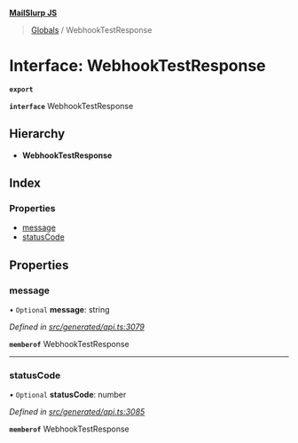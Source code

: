 **[MailSlurp JS](../README.md)**

> [Globals](../README.md) / WebhookTestResponse

# Interface: WebhookTestResponse

**`export`** 

**`interface`** WebhookTestResponse

## Hierarchy

* **WebhookTestResponse**

## Index

### Properties

* [message](webhooktestresponse.md#message)
* [statusCode](webhooktestresponse.md#statuscode)

## Properties

### message

• `Optional` **message**: string

*Defined in [src/generated/api.ts:3079](https://github.com/mailslurp/mailslurp-client/blob/ff09436/src/generated/api.ts#L3079)*

**`memberof`** WebhookTestResponse

___

### statusCode

• `Optional` **statusCode**: number

*Defined in [src/generated/api.ts:3085](https://github.com/mailslurp/mailslurp-client/blob/ff09436/src/generated/api.ts#L3085)*

**`memberof`** WebhookTestResponse
